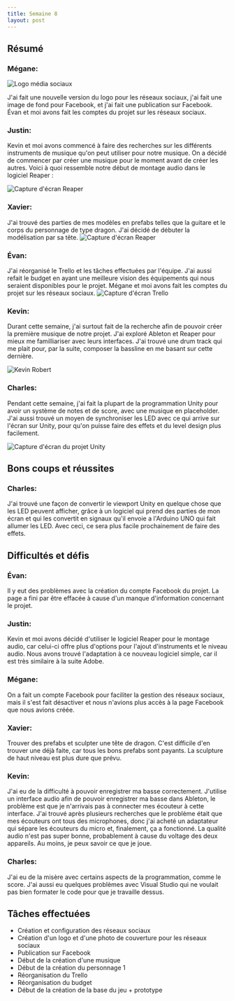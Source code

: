 ```yaml
---
title: Semaine 8
layout: post
---
```


## Résumé

### Mégane:

![Logo média sociaux](../medias/Logo_Neon_socialmedia.png)

J'ai fait une nouvelle version du logo pour les réseaux sociaux, j'ai fait une image de fond pour Facebook, et j'ai fait une publication sur Facebook. Évan et moi avons fait les comptes du projet sur les réseaux sociaux.

### Justin:

Kevin et moi avons commencé à faire des recherches sur les différents instruments de musique qu'on peut utiliser pour notre musique. On a décidé de commencer par créer une musique pour le moment avant de créer les autres. Voici à quoi ressemble notre début de montage audio dans le logiciel Reaper :

![Capture d'écran Reaper](../medias/justin_sem8.png)

### Xavier:

J'ai trouvé des parties de mes modèles en prefabs telles que la guitare et le corps du personnage de type dragon. J'ai décidé de débuter la modélisation par sa tête.
![Capture d'écran Reaper](../medias/XavierPerrasdragonV0.2.JPG)

### Évan:

J'ai réorganisé le Trello et les tâches effectuées par l'équipe. J'ai aussi refait le budget en ayant une meilleure vision des équipements qui nous seraient disponibles pour le projet. Mégane et moi avons fait les comptes du projet sur les réseaux sociaux.
![Capture d'écran Trello](../medias/trello.png)

### Kevin:

Durant cette semaine, j'ai surtout fait de la recherche afin de pouvoir créer la première musique de notre projet. J'ai exploré Ableton et Reaper pour mieux me familliariser avec leurs interfaces. J'ai trouvé une drum track qui me plait pour, par la suite, composer la bassline en me basant sur cette dernière.

![Kevin Robert](../medias/kevin_sem8.jpg)

### Charles:

Pendant cette semaine, j'ai fait la plupart de la programmation Unity pour avoir un système de notes et de score, avec une musique en placeholder. J'ai aussi trouvé un moyen de synchroniser les LED avec ce qui arrive sur l'écran sur Unity, pour qu'on puisse faire des effets et du level design plus facilement.

![Capture d'écran du projet Unity](../medias/sem8_charles.PNG)

## Bons coups et réussites

### Charles:

J'ai trouvé une façon de convertir le viewport Unity en quelque chose que les LED peuvent afficher, grâce à un logiciel qui prend des parties de mon écran et qui les convertit en signaux qu'il envoie a l'Arduino UNO qui fait allumer les LED. Avec ceci, ce sera plus facile prochainement de faire des effets.

## Difficultés et défis

### Évan:

Il y eut des problèmes avec la création du compte Facebook du projet. La page a fini par être effacée à cause d'un manque d'information concernant le projet.

### Justin:

Kevin et moi avons décidé d'utiliser le logiciel Reaper pour le montage audio, car celui-ci offre plus d'options pour l'ajout d'instruments et le niveau audio. Nous avons trouvé l'adaptation à ce nouveau logiciel simple, car il est très similaire à la suite Adobe.

### Mégane:

On a fait un compte Facebook pour faciliter la gestion des réseaux sociaux, mais il s'est fait désactiver et nous n'avions plus accès à la page Facebook que nous avions créée.

### Xavier:

Trouver des prefabs et sculpter une tête de dragon. C'est difficile d'en trouver une déjà faite, car tous les bons prefabs sont payants. La sculpture de haut niveau est plus dure que prévu.

### Kevin:

J'ai eu de la difficulté à pouvoir enregistrer ma basse correctement. J'utilise un interface audio afin de pouvoir enregistrer ma basse dans Ableton, le problème est que je n'arrivais pas à connecter mes écouteur à cette interface. J'ai trouvé après plusieurs recherches que le problème était que mes écouteurs ont tous des microphones, donc j'ai acheté un adaptateur qui sépare les écouteurs du micro et, finalement, ça a fonctionné. La qualité audio n'est pas super bonne, probablement à cause du voltage des deux appareils. Au moins, je peux savoir ce que je joue.

### Charles:

J'ai eu de la misère avec certains aspects de la programmation, comme le score. J'ai aussi eu quelques problèmes avec Visual Studio qui ne voulait pas bien formater le code pour que je travaille dessus.

## Tâches effectuées

- Création et configuration des réseaux sociaux
- Création d'un logo et d'une photo de couverture pour les réseaux sociaux
- Publication sur Facebook
- Début de la création d'une musique
- Début de la création du personnage 1
- Réorganisation du Trello
- Réorganisation du budget
- Début de la création de la base du jeu + prototype
